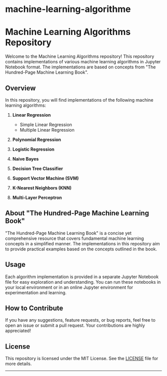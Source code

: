 # machine-learning-algorithme

# Machine Learning Algorithms Repository

Welcome to the Machine Learning Algorithms repository! This repository contains implementations of various machine learning algorithms in Jupyter Notebook format. The implementations are based on concepts from "The Hundred-Page Machine Learning Book".

## Overview

In this repository, you will find implementations of the following machine learning algorithms:

1. **Linear Regression**
   - Simple Linear Regression
   - Multiple Linear Regression

2. **Polynomial Regression**

3. **Logistic Regression**

4. **Naive Bayes**

5. **Decision Tree Classifier**

6. **Support Vector Machine (SVM)**

7. **K-Nearest Neighbors (KNN)**

8. **Multi-Layer Perceptron**

## About "The Hundred-Page Machine Learning Book"

"The Hundred-Page Machine Learning Book" is a concise yet comprehensive resource that covers fundamental machine learning concepts in a simplified manner. The implementations in this repository aim to provide practical examples based on the concepts outlined in the book.

## Usage

Each algorithm implementation is provided in a separate Jupyter Notebook file for easy exploration and understanding. You can run these notebooks in your local environment or in an online Jupyter environment for experimentation and learning.

## How to Contribute

If you have any suggestions, feature requests, or bug reports, feel free to open an issue or submit a pull request. Your contributions are highly appreciated!

## License

This repository is licensed under the MIT License. See the [LICENSE](./LICENSE) file for more details.

---

<!--https://machine-learning-with-python.readthedocs.io/en/latest/
https://github.com/tirthajyoti/Machine-Learning-with-Python/tree/master
https://github.com/dair-ai/ML-Notebooks
https://github.com/maykulkarni/Machine-Learning-Notebooks

The Hundred-Page Machine Learning Book
-->
